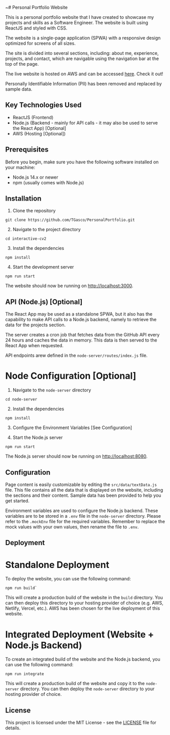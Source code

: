~# Personal Portfolio Website

This is a personal portfolio website that I have created to showcase my projects and skills as a Software Engineer. The website is built using ReactJS and styled with CSS.

The website is a single-page application (SPWA) with a responsive design optimized for screens of all sizes. 

The site is divided into several sections, including:  about me, experience, projects, and contact, which are navigable using the navigation bar at the top of the page.

The live website is hosted on AWS and can be accessed [here](https://thomasgascoyne.com/home). Check it out!

Personally Identifiable Information (PII) has been removed and replaced by sample data.

## Key Technologies Used
- ReactJS (Frontend)
- Node.js (Backend - mainly for API calls - it may also be used to serve the React App) [Optional]
- AWS (Hosting [Optional])

## Prerequisites

Before you begin, make sure you have the following software installed on your machine:

- Node.js 14.x or newer
- npm (usually comes with Node.js)

## Installation

1. Clone the repository

```
git clone https://github.com/TGasco/PersonalPortfolio.git
```

2. Navigate to the project directory

```
cd interactive-cv2
```

3. Install the dependencies

```
npm install
```

4. Start the development server

```
npm run start
```

The website should now be running on [http://localhost:3000](http://localhost:3000).

## API (Node.js) [Optional]

The React App may be used as a standalone SPWA, but it also has the capability to make API calls to a Node.js backend, namely to retrieve the data for the projects section.

The server creates a cron job that fetches data from the GitHub API every 24 hours and caches the data in memory. This data is then served to the React App when requested.

API endpoints arew defined in the `node-server/routes/index.js` file.

# Node Configuration [Optional]

1. Navigate to the `node-server` directory

```
cd node-server
```

2. Install the dependencies

```
npm install
```

3. Configure the Environment Variables [See Configuration]

4. Start the Node.js server

```
npm run start
```

The Node.js server should now be running on [http://localhost:8080](http://localhost:8080).

## Configuration

Page content is easily customizable by editing the `src/data/textData.js` file. This file contains all the data that is displayed on the website, including the sections and their content. Sample data has been provided to help you get started.

Environment variables are used to configure the Node.js backend. These variables are to be stored in a `.env` file in the `node-server` directory. Please refer to the `.mockEnv` file for the required variables.
Remember to replace the mock values with your own values, then rename the file to `.env`.

## Deployment

# Standalone Deployment
To deploy the website, you can use the following command:

```
npm run build`
```

This will create a production build of the website in the `build` directory. You can then deploy this directory to your hosting provider of choice (e.g. AWS, Netlify, Vercel, etc.). AWS has been chosen for the live deployment of this website.


# Integrated Deployment (Website + Node.js Backend)
To create an integrated build of the website and the Node.js backend, you can use the following command:

```
npm run integrate
```

This will create a production build of the website and copy it to the `node-server` directory. You can then deploy the `node-server` directory to your hosting provider of choice.

## License

This project is licensed under the MIT License - see the [LICENSE](LICENSE) file for details.